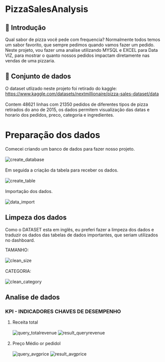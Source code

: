 # PizzaSalesAnalysis

## 📘 Introdução

Qual sabor de pizza você pede com frequencia? Normalmente todos temos um sabor favorito, que sempre pedimos quando vamos fazer um pedido. Neste projeto, vou fazer uma analise utilizando MYSQL e EXCEL para Data VIZ, para mostrar o quanto nossos pedidos impactam diretamente nas vendas de uma pizzaria.

## 📁 Conjunto de dados
O dataset utlizado neste projeto foi retirado do kaggle: https://www.kaggle.com/datasets/nextmillionaire/pizza-sales-dataset/data<BR>
<BR>
Contem 48621 linhas com 21350 pedidos de diferentes tipos de pizza retirados do ano de 2015, os dados permitem visualização das datas e horario dos pedidos, preco, categoria e ingredientes.

# Preparação dos dados

Comecei criando um banco de dados para fazer nosso projeto. <br> <br>
![create_database](https://github.com/zVitor-Emanuel/PizzaSalesAnalysis/assets/148022061/668f06c3-248d-49bc-9a82-a92c308265c2) <br> <br>
Em seguida a criação da tabela para receber os dados. <br> <br>
![create_table](https://github.com/zVitor-Emanuel/PizzaSalesAnalysis/assets/148022061/66649948-c0ba-4801-bc13-fe139a4c5dfa) <br> <br>
Importação dos dados. <br> <br>
![data_import](https://github.com/zVitor-Emanuel/PizzaSalesAnalysis/assets/148022061/dc511a16-d537-426b-bbef-659d2525756d)


## Limpeza dos dados
Como o DATASET esta em inglês, eu preferi fazer a limpeza dos dados e traduzir os dados das tabelas de dados importantes, que seriam utilizados no dashboard.

TAMANHO:<br> <br>
![clean_size](https://github.com/zVitor-Emanuel/PizzaSalesAnalysis/assets/148022061/931f1fa4-8161-41bf-a957-917c8d61ae20) <br> <br>
CATEGORIA: <br> <br>
![clean_category](https://github.com/zVitor-Emanuel/PizzaSalesAnalysis/assets/148022061/5020bb52-ce3d-4836-acba-f360f8defe96)

## Analise de dados
### KPI - INDICADORES CHAVES DE DESEMPENHO
1. Receita total<br> <br>
![query_totalrevenue](https://github.com/zVitor-Emanuel/PizzaSalesAnalysis/assets/148022061/3ae6ae7c-414e-467c-bde3-956ff74eac56)
![result_queryrevenue](https://github.com/zVitor-Emanuel/PizzaSalesAnalysis/assets/148022061/66836df3-a0fe-4647-99bf-4ef4cb6e750e)<br> <br>
2. Preço Médio or pedidol<br> <br>
![query_avgprice](https://github.com/zVitor-Emanuel/PizzaSalesAnalysis/assets/148022061/9099878f-9bb7-471b-8184-3b25e33eb4be)
![result_avgprice](https://github.com/zVitor-Emanuel/PizzaSalesAnalysis/assets/148022061/bec59bd8-8ba7-4225-990b-71a13c082504)



